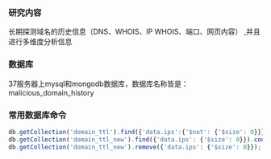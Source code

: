 ### 研究内容 
长期探测域名的历史信息（DNS、WHOIS、IP WHOIS、端口、网页内容） ,并且进行多维度分析信息


### 数据库
37服务器上mysql和mongodb数据库，数据库名称皆是：malicious_domain_history


### 常用数据库命令
```js
db.getCollection('domain_ttl').find({'data.ips':{'$not': {'$size': 0}}}).count(); //查询不为空的列表
db.getCollection('domain_ttl_new').find({'data.ips': {'$size': 0}}).count(); //查询为空的列表
db.getCollection('domain_ttl_new').remove({'data.ips': {'$size': 0}});  //查询列表为空的记录
```